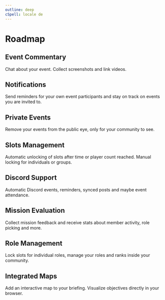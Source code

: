 ```yaml
---
outline: deep
cSpell: locale de
---
```


# Roadmap

## Event Commentary

Chat about your event. Collect screenshots and link videos.

## Notifications

Send reminders for your own event participants and stay on track on events you are invited to.

## Private Events

Remove your events from the public eye, only for your community to see.

## Slots Management

Automatic unlocking of slots after time or player count reached. Manual locking for individuals or groups.

## Discord Support

Automatic Discord events, reminders, synced posts and maybe event attendance.

## Mission Evaluation

Collect mission feedback and receive stats about member activity, role picking and more.

## Role Management

Lock slots for individual roles, manage your roles and ranks inside your community.

## Integrated Maps

Add an interactive map to your briefing. Visualize objectives directly in your browser.
